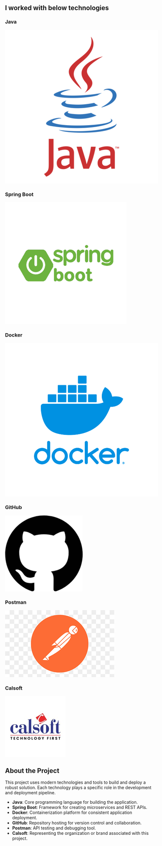 
## I worked with below technologies

### Java
![Java](./java-logo-1.png)

### Spring Boot
![Spring Boot](./SpringBoot-Logo-qu.png)

### Docker
![Docker](./docker-logo-920x920-sue-v03.png)

### GitHub
![GitHub](./github-repo-git-octocat-icon-256x249-kaag39z2.png)

### Postman
![Postman](./postman.png)

### Calsoft
![Calsoft](./calsoft_logo.jpg)

## About the Project
This project uses modern technologies and tools to build and deploy a robust solution. Each technology plays a specific role in the development and deployment pipeline.

- **Java**: Core programming language for building the application.
- **Spring Boot**: Framework for creating microservices and REST APIs.
- **Docker**: Containerization platform for consistent application deployment.
- **GitHub**: Repository hosting for version control and collaboration.
- **Postman**: API testing and debugging tool.
- **Calsoft**: Representing the organization or brand associated with this project.

